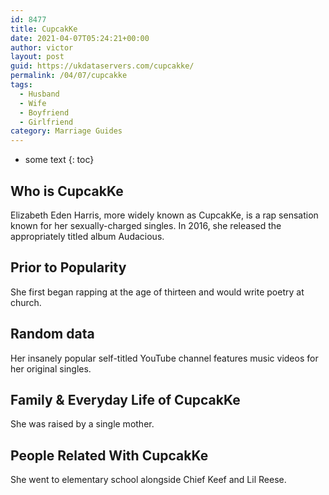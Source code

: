 ```yaml
---
id: 8477
title: CupcakKe
date: 2021-04-07T05:24:21+00:00
author: victor
layout: post
guid: https://ukdataservers.com/cupcakke/
permalink: /04/07/cupcakke
tags:
  - Husband
  - Wife
  - Boyfriend
  - Girlfriend
category: Marriage Guides
---
```


* some text
{: toc}


## Who is CupcakKe



Elizabeth Eden Harris, more widely known as CupcakKe, is a rap sensation known for her sexually-charged singles. In 2016, she released the appropriately titled album Audacious.

                
                
                
## Prior to Popularity



She first began rapping at the age of thirteen and would write poetry at church.

                
                
                
## Random data



Her insanely popular self-titled YouTube channel features music videos for her original singles.

                
                
                
## Family & Everyday Life of CupcakKe



She was raised by a single mother. 

                
                
                
## People Related With CupcakKe



She went to elementary school alongside Chief Keef and Lil Reese.

                
              
            
          
          
          